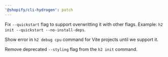 ```yaml
---
'@shopify/cli-hydrogen': patch
---
```


Fix `--quickstart` flag to support overwritting it with other flags. Example: `h2 init --quickstart --no-install-deps`.

Show error in `h2 debug cpu` command for Vite projects until we support it.

Remove deprecated `--styling` flag from the `h2 init` command.
